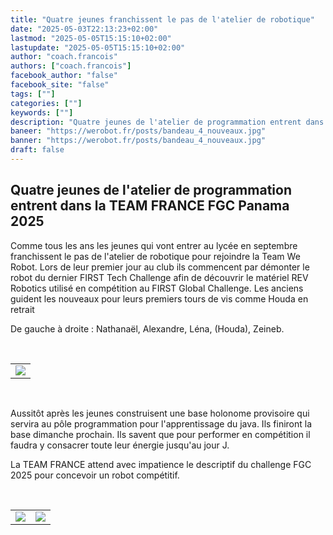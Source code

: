 ```yaml
---
title: "Quatre jeunes franchissent le pas de l'atelier de robotique"
date: "2025-05-03T22:13:23+02:00"
lastmod: "2025-05-05T15:15:10+02:00"
lastupdate: "2025-05-05T15:15:10+02:00"
author: "coach.francois"
authors: ["coach.francois"]
facebook_author: "false"
facebook_site: "false"
tags: [""]
categories: [""]
keywords: [""]
description: "Quatre jeunes de l'atelier de programmation entrent dans la TEAM FRANCE FGC Panama 2025"
baneer: "https://werobot.fr/posts/bandeau_4_nouveaux.jpg"
banner: "https://werobot.fr/posts/bandeau_4_nouveaux.jpg"
draft: false
---
```

## Quatre jeunes de l'atelier de programmation entrent dans la TEAM FRANCE FGC Panama 2025

Comme tous les ans les jeunes qui vont entrer au lycée en septembre franchissent le pas de l'atelier de robotique pour rejoindre la Team We Robot. Lors de leur premier jour au club ils commencent par démonter le robot du dernier FIRST Tech Challenge afin de découvrir le matériel REV Robotics utilisé en compétition au FIRST Global Challenge. Les anciens guident les nouveaux pour leurs premiers tours de vis comme Houda en retrait

De gauche à droite : Nathanaël, Alexandre, Léna, (Houda), Zeineb.

<br>
<center>
<table width="60%">
<tr>
<td align="right"><img src="https://werobot.fr/posts/lena_zaneib_alexandre_nathanael.png"></td>
</tr>
</table>
</center>
<br>

Aussitôt après les jeunes construisent une base holonome provisoire qui servira au pôle programmation pour l'apprentissage du java. Ils finiront la base dimanche prochain. Ils savent que pour performer en compétition il faudra y consacrer toute leur énergie jusqu'au jour J.

La TEAM FRANCE attend avec impatience le descriptif du challenge FGC 2025 pour concevoir un robot compétitif.

<br>
<center>
<table width="60%">
<tr>
<td align="right"><img src="https://werobot.fr/posts/zeineb_houda.png"></td>
<td align="left"><img src="https://werobot.fr/posts/alexandre_nathanael.jpg"></td>
</tr>
</table>
</center>
<br>











